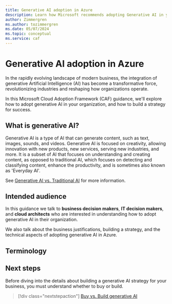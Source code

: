 ```yaml
---
title: Generative AI adoption in Azure
description: Learn how Microsoft recommends adopting Generative AI in your organization with the Microsoft Cloud Adoption Framework.
author: Zimmergren
ms.author: tozimmergren
ms.date: 05/07/2024
ms.topic: conceptual
ms.service: caf
---
```


# Generative AI adoption in Azure

In the rapidly evolving landscape of modern business, the integration of generative Artificial Intelligence (AI) has become a transformative force, revolutionizing industries and reshaping how organizations operate.

In this Microsoft Cloud Adoption Framework (CAF) guidance, we'll explore how to adopt generative AI in your organization, and how to build a strategy for success.

## What is generative AI?

Generative AI is a type of AI that can generate content, such as text, images, sounds, and videos. Generative AI is focused on creativity, allowing innovation with new products, new services, serving new industries, and more. It is a subset of AI that focuses on understanding and creating content, as opposed to traditional AI, which focuses on detecting and classifying content, enhance the productivity, and is sometimes also known as 'Everyday AI'.

See [Generative AI vs. Traditional AI](./generative-vs-traditional-ai.md) for more information.

## Intended audience

In this guidance we talk to **business decision makers**, **IT decision makers**, and **cloud architects** who are interested in understanding how to adopt generative AI in their organization.

We also talk about the business justifications, building a strategy, and the technical aspects of adopting generative AI in Azure.

## Terminology

## Next steps

Before diving into the details about building a generative AI strategy for your business, you must understand whether to buy or build.

> [!div class="nextstepaction"]
> [Buy vs. Build generative AI](./buy-vs-build.md)
